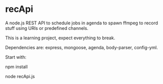 # recApi

A node.js REST API to schedule jobs in agenda to spawn ffmpeg to record stuff using URIs or predefined channels.

This is a learning project, expect everything to break.

Dependencies are: express, mongoose, agenda, body-parser, config-yml.

Start with:

npm install

node recApi.js

